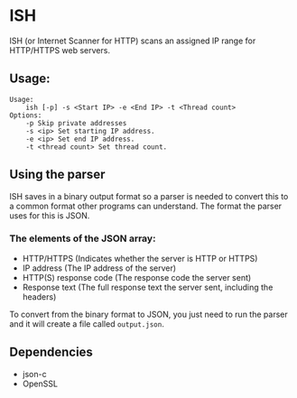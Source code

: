 
# ISH
ISH (or Internet Scanner for HTTP) scans an assigned IP range for HTTP/HTTPS web servers.
## Usage:
```
Usage:
    ish [-p] -s <Start IP> -e <End IP> -t <Thread count>
Options:
    -p Skip private addresses
    -s <ip> Set starting IP address.
    -e <ip> Set end IP address.
    -t <thread count> Set thread count.
```
## Using the parser
ISH saves in a binary output format so a parser is needed to convert this to a common format other programs can understand. The format the parser uses for this is JSON.
### The elements of the JSON array:
- HTTP/HTTPS (Indicates whether the server is HTTP or HTTPS)
- IP address (The IP address of the server)
- HTTP(S) response code (The response code the server sent)
- Response text (The full response text the server sent, including the headers)

To convert from the binary format to JSON, you just need to run the parser and it will create a file called `output.json`.
## Dependencies
- json-c
- OpenSSL
